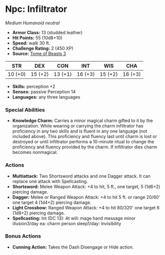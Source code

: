 # Npc: Infiltrator

*Medium* *Humanoid* *neutral*

- **Armor Class:** 13 (studded leather)
- **Hit Points:** 55 (10d8+10)
- **Speed:** walk 30 ft.
- **Challenge Rating:** 2 (450 XP)
- **Source:** [Tome of Beasts 3](https://koboldpress.com/kpstore/product/tome-of-beasts-2-for-5th-edition/)

| STR | DEX | CON | INT | WIS | CHA |
| --- | --- | --- | --- | --- | --- |
| 10 (+0) | 15 (+2) | 13 (+1) | 16 (+3) | 15 (+2) | 16 (+3) |

- **Skills:** perception +2
- **Senses:** passive Perception 14
- **Languages:** any three languages
### Special Abilities
- **Knowledge Charm:** Carries a minor magical charm gifted to it by the organization. While wearing or carrying the charm infiltrator has proficiency in any two skills and is fluent in any one language (not included above). This proficiency and fluency last until charm is lost or destroyed or until infiltrator performs a 10-minute ritual to change the proficiency and fluency provided by the charm. If infiltrator dies charm becomes nonmagical.
### Actions
- **Multiattack:** Two Shortsword attacks and one Dagger attack. It can replace one attack with Spellcasting.
- **Shortsword:** Melee Weapon Attack: +4 to hit, 5 ft., one target, 5 (1d6+2) piercing damage.
- **Dagger:** Melee or Ranged Weapon Attack: +4 to hit 5 ft. or range 20/60' one target 4 (1d4+2) piercing damage.
- **Light Crossbow:** Ranged Weapon Attack: +4 to hit 80/320' one target 6 (1d8+2) piercing damage.
- **Spellcasting:** Int (DC 13): At will: mage hand message minor illusion3/day ea: charm person sleep1/day: invisibility
### Bonus Actions
- **Cunning Action:** Takes the Dash Disengage or Hide action.
